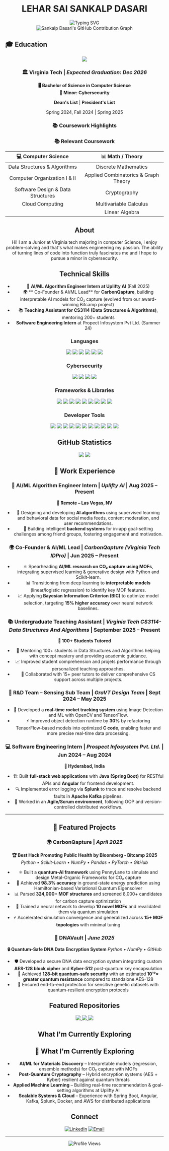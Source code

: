 <div align="center">
  <h1>LEHAR SAI SANKALP DASARI</h1>
</div>
<div align="center">
  <img src="https://readme-typing-svg.herokuapp.com?font=Fira+Code&size=28&duration=3000&pause=1000&color=0EA5E9&center=true&vCenter=true&width=700&lines=Computer+Science+%40+Virginia+Tech;AI/ML+%26+Cybersecurity;Co-Founder+&+AI/ML+Lead+-+CarbonQapture;AI/ML+Algorithm+Engineer+-+Uplifty+AI" alt="Typing SVG" />
</div>
<div align="center">
 <img src="https://ghchart.rshah.org/0ea5e9/sankalp-dasari" alt="Sankalp Dasari's GitHub Contribution Graph" />
</div>

## 🎓 Education

<div align="center">
  <img src="https://img.shields.io/badge/Virginia_Tech-861F41?style=for-the-badge&logo=data:image/svg+xml;base64,PHN2ZyB3aWR0aD0iMjQiIGhlaWdodD0iMjQiIHZpZXdCb3g9IjAgMCAyNCAyNCIgZmlsbD0ibm9uZSIgeG1sbnM9Imh0dHA6Ly93d3cudzMub3JnLzIwMDAvc3ZnIj4KPHBhdGggZD0iTTEyIDJMMTMuMDkgOC4yNkwyMSA5TDEzLjA5IDE1Ljc0TDEyIDIyTDEwLjkxIDE1Ljc0TDMgOUwxMC45MSA4LjI2TDEyIDJaIiBmaWxsPSJ3aGl0ZSIvPgo8L3N2Zz4K&logoColor=white" />
</div>

<div align="center">

### 🏛️ Virginia Tech | *Expected Graduation: Dec 2026*

**🖥️ Bachelor of Science in Computer Science**  
**🔐 Minor: Cybersecurity**

</div>

<div align="center">

 **Dean's List** | **President's List**

 Spring 2024, Fall 2024 | Spring 2025

</div>

<div align="center">

### 📚 Coursework Highlights

</div>

<div align="center">

<div align="center">

### 📚 Relevant Coursework

| 💻 Computer Science | 📊 Math / Theory |
|:---:|:---:|
| Data Structures & Algorithms | Discrete Mathematics |
| Computer Organization I & II | Applied Combinatorics & Graph Theory |
| Software Design & Data Structures | Cryptography |
| Cloud Computing | Multivariable Calculus |
|  | Linear Algebra |

</div>


## About

Hi! I am a Junior at Virginia tech majoring in computer Science, I enjoy problem-solving and that's what makes engineering my passion. The ability of turning lines of code into function truly fascinates me and I hope to pursue a minor in cybersecurity.

## Technical Skills

- 🚀 **AI/ML Algorithm Engineer Intern at Uplifty AI** (Fall 2025)   
- 🌍 ** Co-Founder & AI/ML Lead** for **CarbonQapture**, building interpretable AI models for CO₂ capture (evolved from our award-winning Bitcamp project) 
- 📚 **Teaching Assistant for CS3114 (Data Structures & Algorithms)**, mentoring 200+ students
- **Software Engineering Intern** at Propect Infosystem Pvt Ltd. (Summer 24)


<div align="center">

### Languages
<p align="center">
  <img src="https://img.shields.io/badge/Python-3776AB?style=for-the-badge&logo=python&logoColor=white" />
  <img src="https://img.shields.io/badge/Java-ED8B00?style=for-the-badge&logo=openjdk&logoColor=white" />
  <img src="https://img.shields.io/badge/C-00599C?style=for-the-badge&logo=c&logoColor=white" />
  <img src="https://img.shields.io/badge/JavaScript-F7DF1E?style=for-the-badge&logo=javascript&logoColor=black" />
  <img src="https://img.shields.io/badge/TypeScript-3178C6?style=for-the-badge&logo=typescript&logoColor=white" />
  <img src="https://img.shields.io/badge/SQL-336791?style=for-the-badge&logo=postgresql&logoColor=white" />
  
</p>

### Cybersecurity
<p align="center">
  <img src="https://img.shields.io/badge/AES-000000?style=for-the-badge" />
  <img src="https://img.shields.io/badge/Kyber-512-00599C?style=for-the-badge" />
  <img src="https://img.shields.io/badge/Post--Quantum%20Cryptography-861F41?style=for-the-badge" />
  <img src="https://img.shields.io/badge/Symmetric%20Encryption-4B8BBE?style=for-the-badge" />
</p>

### Frameworks & Libraries
  <img src="https://img.shields.io/badge/Angular-DD0031?style=for-the-badge&logo=angular&logoColor=white" />
  <img src="https://img.shields.io/badge/Spring_Boot-6DB33F?style=for-the-badge&logo=springboot&logoColor=white" />
  <img src="https://img.shields.io/badge/React-61DAFB?style=for-the-badge&logo=react&logoColor=black" />
  <img src="https://img.shields.io/badge/PyTorch-EE4C2C?style=for-the-badge&logo=pytorch&logoColor=white" />
  <img src="https://img.shields.io/badge/NumPy-013243?style=for-the-badge&logo=numpy&logoColor=white" />
  <img src="https://img.shields.io/badge/Pandas-150458?style=for-the-badge&logo=pandas&logoColor=white" />
  <img src="https://img.shields.io/badge/Scikit_Learn-F7931E?style=for-the-badge&logo=scikit-learn&logoColor=white" />
  <img src="https://img.shields.io/badge/TensorFlow-FF6F00?style=for-the-badge&logo=tensorflow&logoColor=white" />
  <img src="https://img.shields.io/badge/OpenCV-5C3EE8?style=for-the-badge&logo=opencv&logoColor=white" />
</p>

### Developer Tools
<p align="center">
  <img src="https://img.shields.io/badge/Git-F05032?style=for-the-badge&logo=git&logoColor=white" />
  <img src="https://img.shields.io/badge/GitHub-181717?style=for-the-badge&logo=github&logoColor=white" />
  <img src="https://img.shields.io/badge/Docker-2496ED?style=for-the-badge&logo=docker&logoColor=white" />
  <img src="https://img.shields.io/badge/AWS-232F3E?style=for-the-badge&logo=amazonaws&logoColor=white" />
  <img src="https://img.shields.io/badge/Splunk-000000?style=for-the-badge&logo=splunk&logoColor=white" />
  <img src="https://img.shields.io/badge/Apache%20Kafka-231F20?style=for-the-badge&logo=apachekafka&logoColor=white" />
  <img src="https://img.shields.io/badge/Postman-FF6C37?style=for-the-badge&logo=postman&logoColor=white" />
  <img src="https://img.shields.io/badge/VS_Code-007ACC?style=for-the-badge&logo=visualstudiocode&logoColor=white" />
  <img src="https://img.shields.io/badge/PyCharm-000000?style=for-the-badge&logo=pycharm&logoColor=white" />
  <img src="https://img.shields.io/badge/Eclipse-2C2255?style=for-the-badge&logo=eclipse&logoColor=white" />
  <img src="https://img.shields.io/badge/Jupyter-F37626?style=for-the-badge&logo=jupyter&logoColor=white" />
</p>

</div>

## GitHub Statistics

<div align="center">
  <img src="https://github-readme-stats.vercel.app/api?username=sankalp-dasari&show_icons=true&theme=dark&bg_color=0d1117&title_color=0ea5e9&icon_color=0ea5e9&text_color=ffffff&hide_border=true" />
  <img src="https://github-readme-stats.vercel.app/api/top-langs/?username=adityasunke&layout=compact&theme=dark&bg_color=0d1117&title_color=0ea5e9&text_color=ffffff&hide_border=true" />
</div>

## 💼 Work Experience

<div align="center">

### 🤖 AI/ML Algorithm Engineer Intern | *Uplifty AI* | Aug 2025 – Present  
**📍 Remote – Las Vegas, NV**

</div>

- 🧠 Designing and developing **AI algorithms** using supervised learning and behavioral data for social media feeds, content moderation, and user recommendations.  
- 🔗 Building intelligent **backend systems** for in-app goal-setting challenges among friend groups, fostering engagement and motivation.  

<div align="center">

### 🌍 Co-Founder & AI/ML Lead | *CarbonQapture (Virginia Tech IDPro)* | Jun 2025 – Present  

</div>

- ⚛️ Spearheading **AI/ML research on CO₂ capture using MOFs**, integrating supervised learning & generative design with Python and Scikit-learn.  
- 📊 Transitioning from deep learning to **interpretable models** (linear/logistic regression) to identify key MOF features.  
- 📈 Applying **Bayesian Information Criterion (BIC)** to optimize model selection, targeting **15% higher accuracy** over neural network baselines.  

<div align="center">

### 📚 Undergraduate Teaching Assistant | *Virginia Tech CS3114- Data Structures And Algorithms* | September 2025 – Present
**👥 100+ Students Tutored**

</div>

- 🎯 Mentoring 100+ students in Data Structures and Algorithms helping with concept mastery and providing academic guidance.
- 📈 Improved student comprehension and projets performance through personalized teaching approaches.
- 🤝 Collaborated with 15+ peer tutors to deliver comprehensive CS support across multiple projects.


<div align="center">

### 🚀 R&D Team – Sensing Sub Team | *GraVT Design Team* | Sept 2024 – May 2025  

</div>

- 📡 Developed a **real-time rocket tracking system** using Image Detection and ML with OpenCV and TensorFlow.  
- ⚡ Improved object detection runtime by **30%** by refactoring TensorFlow-based models into optimized **C code**, enabling faster and more precise real-time data processing.  

<div align="center">

### 💻 Software Engineering Intern | *Prospect Infosystem Pvt. Ltd.* | Jun 2024 – Aug 2024  
**📍 Hyderabad, India**

</div>

- 🏗️ Built **full-stack web applications** with **Java (Spring Boot)** for RESTful APIs and **Angular** for frontend development.  
- 🔍 Implemented error logging via **Splunk** to trace and resolve backend faults in **Apache Kafka** pipelines.  
- 🔄 Worked in an **Agile/Scrum environment**, following OOP and version-controlled distributed workflows.  
  

---

## 🚀 Featured Projects

<div align="center">

### 🌍 CarbonQapture | *April 2025*
**🏆 Best Hack Promoting Public Health by Bloomberg - Bitcamp 2025**
*Python • Scikit-Learn • NumPy • Pandas • PyTorch • GitHub*

</div>

- ⚛️ Built a **quantum-AI framework** using PennyLane to simulate and design Metal-Organic Frameworks for CO₂ capture
- 🎯 Achieved **98.3% accuracy** in ground-state energy prediction using Hamiltonian-based Variational Quantum Eigensolver
- 📊 Parsed **324,000+ MOF structures** and screened 8,000+ candidates for carbon capture optimization
- 🧠 Trained a neural network to develop **10 novel MOFs** and revalidated them via quantum simulation
- ⚡ Accelerated simulation convergence and generalized across **15+ MOF topologies** with minimal tuning

<div align="center">

### 🧬 DNAVault | *June 2025*
**🔒 Quantum-Safe DNA Data Encryption System**
*Python • NumPy • GitHub*

</div>

- 🛡️ Developed a secure DNA data encryption system integrating custom **AES-128 block cipher** and **Kyber-512** post-quantum key encapsulation
- 🔐 Achieved **128-bit quantum-safe security** with an estimated **10¹⁹× greater quantum resistance** compared to standalone AES-128
- 🧬 Ensured end-to-end protection for sensitive genetic datasets with quantum-resilient encryption protocols

## Featured Repositories

<div align="center">

  <a href="https://github.com/sankalp-dasari/DNAVault">
    <img src="https://github-readme-stats.vercel.app/api/pin/?username=sankalp-dasari&repo=DNAVault&theme=dark&bg_color=0d1117&title_color=0ea5e9&text_color=ffffff&icon_color=0ea5e9&hide_border=true" />
  </a>
  <a href="https://github.com/sankalp-dasari/bitcamp25">
    <img src="https://github-readme-stats.vercel.app/api/pin/?username=sankalp-dasari&repo=bitcamp25&theme=dark&bg_color=0d1117&title_color=0ea5e9&text_color=ffffff&icon_color=0ea5e9&hide_border=true" />
  </a>
  <a href="https://github.com/ishaanjain02/hackviolet">
    <img src="https://github-readme-stats.vercel.app/api/pin/?username=ishaanjain02&repo=hackviolet&theme=dark&bg_color=0d1117&title_color=0ea5e9&text_color=ffffff&icon_color=0ea5e9&hide_border=true" />
  </a>
</div>




## What I'm Currently Exploring

## 🔭 What I'm Currently Exploring

- **AI/ML for Materials Discovery** – Interpretable models (regression, ensemble methods) for CO₂ capture with MOFs  
- **Post-Quantum Cryptography** – Hybrid encryption systems (AES + Kyber) resilient against quantum threats  
- **Applied Machine Learning** – Building real-time recommendation & goal-setting algorithms at Uplifty AI  
- **Scalable Systems & Cloud** – Experience with Spring Boot, Angular, Kafka, Splunk, Docker, and AWS for distributed applications  


## Connect

<div align="center">

[![LinkedIn](https://img.shields.io/badge/LinkedIn-0077B5?style=for-the-badge&logo=linkedin&logoColor=white)](https://www.linkedin.com/in/sankalp-dasari/)
[![Email](https://img.shields.io/badge/Email-D14836?style=for-the-badge&logo=gmail&logoColor=white)](mailto:sankalp.dasari@vt.edu)

</div>

---

<div align="center">
  <img src="https://komarev.com/ghpvc/?username=adityasunke&color=0ea5e9&style=for-the-badge&label=Profile+Views" alt="Profile Views" />
</div>
